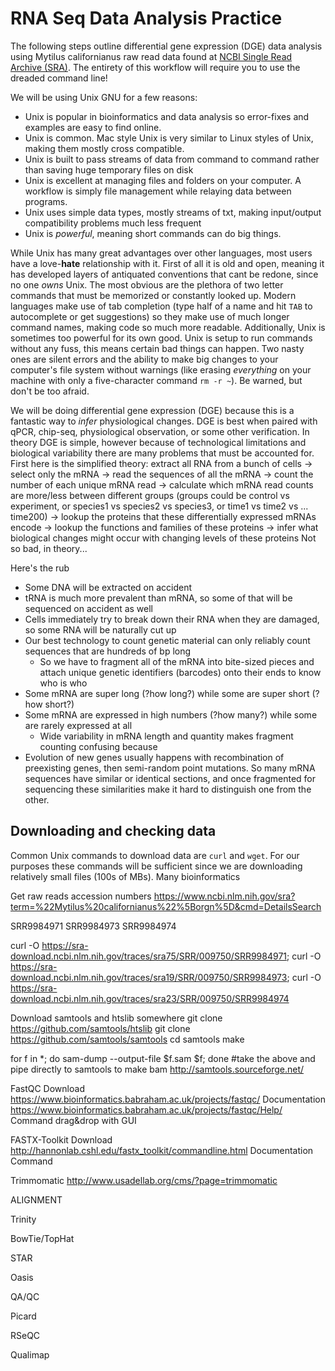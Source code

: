 # RNA Seq Data Analysis Practice

The following steps outline differential gene expression (DGE) data analysis using Mytilus californianus raw read data found at [NCBI Single Read Archive (SRA)](https://www.ncbi.nlm.nih.gov/sra?term=%22Mytilus%20californianus%22%5Borgn%5D&cmd=DetailsSearch).  The entirety of this workflow will require you to use the dreaded command line!

We will be using Unix GNU for a few reasons:
 - Unix is popular in bioinformatics and data analysis so error-fixes and examples are easy to find online.
 - Unix is common. Mac style Unix is very similar to Linux styles of Unix, making them mostly cross compatible.
 - Unix is built to pass streams of data from command to command rather than saving huge temporary files on disk
 - Unix is excellent at managing files and folders on your computer. A workflow is simply file management while relaying data between programs.
 - Unix uses simple data types, mostly streams of txt, making input/output compatibility problems much less frequent
 - Unix is *powerful*, meaning short commands can do big things.

While Unix has many great advantages over other languages, most users have a love-**hate** relationship with it. First of all it is old and open, meaning it has developed layers of antiquated conventions that cant be redone, since no one *owns* Unix. The most obvious are the plethora of two letter commands that must be memorized or constantly looked up. Modern languages make use of tab completion (type half of a name and hit `TAB` to autocomplete or get suggestions) so they make use of much longer command names, making code so much more readable.  Additionally, Unix is sometimes too powerful for its own good.  Unix is setup to run commands without any fuss, this means certain bad things can happen.  Two nasty ones are silent errors and the ability to make big changes to your computer's file system without warnings (like erasing *everything* on your machine with only a five-character command `rm -r ~`). Be warned, but don't be too afraid.


We will be doing differential gene expression (DGE) because this is a fantastic way to *infer* physiological changes. DGE is best when paired with qPCR, chip-seq, physiological observation, or some other verification. In theory DGE is simple, however because of technological limitations and biological variability there are many problems that must be accounted for.
First here is the simplified theory: extract all RNA from a bunch of cells -> select only the mRNA -> read the sequences of all the mRNA -> count the number of each unique mRNA read -> calculate which mRNA read counts are more/less between different groups (groups could be control vs experiment,  or species1 vs species2 vs species3,  or time1 vs time2 vs ... time200) -> lookup the proteins that these differentially expressed mRNAs encode -> lookup the functions and families of these proteins -> infer what biological changes might occur with changing levels of these proteins
Not so bad, in theory...

Here's the rub
 - Some DNA will be extracted on accident
 - tRNA is much more prevalent than mRNA, so some of that will be sequenced on accident as well
 - Cells immediately try to break down their RNA when they are damaged, so some RNA will be naturally cut up
 - Our best technology to count genetic material can only reliably count sequences that are hundreds of bp long
    - So we have to fragment all of the mRNA into bite-sized pieces and attach unique genetic identifiers (barcodes) onto their ends to know who is who
 - Some mRNA are super long (?how long?) while some are super short (?how short?)
 - Some mRNA are expressed in high numbers (?how many?) while some are rarely expressed at all
    - Wide variability in mRNA length and quantity makes fragment counting confusing because
 - Evolution of new genes usually happens with recombination of preexisting genes, then semi-random point mutations.  So many mRNA sequences have similar or identical sections, and once fragmented for sequencing these similarities make it hard to distinguish one from the other.


## Downloading and checking data

Common Unix commands to download data are `curl` and `wget`. For our purposes these commands will be sufficient since we are downloading relatively small files (100s of MBs). Many bioinformatics 

Get raw reads accession numbers
https://www.ncbi.nlm.nih.gov/sra?term=%22Mytilus%20californianus%22%5Borgn%5D&cmd=DetailsSearch

SRR9984971
SRR9984973
SRR9984974


curl -O https://sra-download.ncbi.nlm.nih.gov/traces/sra75/SRR/009750/SRR9984971; curl -O https://sra-download.ncbi.nlm.nih.gov/traces/sra19/SRR/009750/SRR9984973; curl -O https://sra-download.ncbi.nlm.nih.gov/traces/sra23/SRR/009750/SRR9984974


Download samtools and htslib somewhere
	git clone https://github.com/samtools/htslib
	git clone https://github.com/samtools/samtools
	cd samtools
	make
	

for f in *; do sam-dump --output-file $f.sam $f; done
#take the above and pipe directly to samtools to make bam
http://samtools.sourceforge.net/



FastQC
	Download
		https://www.bioinformatics.babraham.ac.uk/projects/fastqc/
	Documentation
		https://www.bioinformatics.babraham.ac.uk/projects/fastqc/Help/
	Command
		drag&drop with GUI


FASTX-Toolkit
	Download
		http://hannonlab.cshl.edu/fastx_toolkit/commandline.html
	Documentation
	Command


Trimmomatic
http://www.usadellab.org/cms/?page=trimmomatic


ALIGNMENT

Trinity

BowTie/TopHat

STAR

Oasis


QA/QC

Picard

RSeQC

Qualimap
